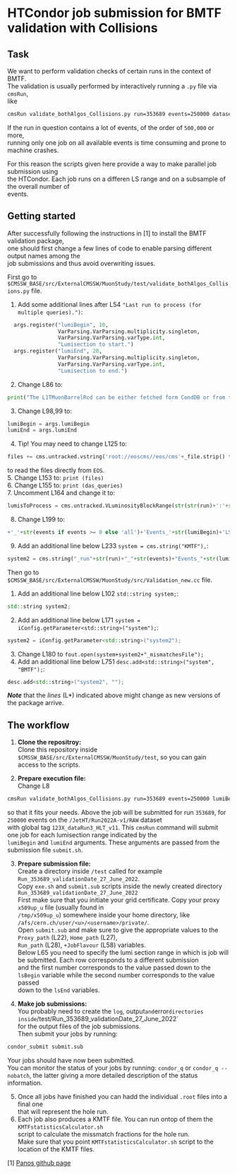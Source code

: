 # HTCondor job submission for BMTF validation with Collisions
## Task
We want to perform validation checks of certain runs in the context of BMTF.  
The validation is usually performed by interactively running a `.py` file via `cmsRun`,  
like  
```bash
cmsRun validate_bothAlgos_Collisions.py run=353689 events=250000 dataset=/JetHT/Run2022A-v1/RAW gTag=123X_dataRun3_HLT_v11
```

If the run in question contains a lot of events, of the order of `500,000` or more,  
running only one job on all available events is time consuming and prone to machine crashes.

For this reason the scripts given here provide a way to make parallel job submission using  
the HTCondor. Each job runs on a differen LS range and on a subsample of the overall number of  
events.

## Getting started
After successfully following the instructions in [1] to install the BMTF validation package,  
one should first change a few lines of code to enable parsing different output names among the  
job submissions and thus avoid overwriting issues.
  
First go to `$CMSSW_BASE/src/ExternalCMSSW/MuonStudy/test/validate_bothAlgos_Collisions.py` file.  
1. Add some additional lines after L54 `"Last run to process (for multiple queries).")`:  
```py
  args.register("lumiBegin", 10,
                VarParsing.VarParsing.multiplicity.singleton,
                VarParsing.VarParsing.varType.int,
                "Lumisection to start.")
  args.register("lumiEnd", 20,
                VarParsing.VarParsing.multiplicity.singleton,
                VarParsing.VarParsing.varType.int,
                "Lumisection to end.")
```
2. Change L86 to:  
```py
print("The L1TMuonBarrelRcd can be either fetched form CondDB or from the fakeParams script.")
```
3. Change L98,99 to:
```py
lumiBegin = args.lumiBegin
lumiEnd = args.lumiEnd
```
4. Tip! You may need to change L125 to:  
```py
files += cms.untracked.vstring('root://eoscms//eos/cms'+_file.strip() for _file in query_out)
```
to read the files directly from `EOS`.  
5. Change L153 to: `print (files)`  
6. Change L155 to: `print (das_queries)`  
7. Uncomment L164 and change it to:  
```py
lumisToProcess = cms.untracked.VLuminosityBlockRange(str(str(run)+':'+str(lumiBegin)+'-'+str(run)+':'+str(lumiEnd) if query_type == "single" else ''))
```
8. Change L199 to: 
```py
+'_'+str(events if events >= 0 else 'all')+'Events_'+str(lumiBegin)+'LS_'+str(lumiEnd)+'LS.root')
```
9. Add an additional line below L233 `system = cms.string("KMTF"),`:
```py
system2 = cms.string("_run"+str(run)+"_"+str(events)+"Events_"+str(lumiBegin)+"LS_"+str(lumiEnd)+"LS"),
```

Then go to `$CMSSW_BASE/src/ExternalCMSSW/MuonStudy/src/Validation_new.cc` file.  
1. Add an additional line below L102 `std::string system;`:  
```C++
std::string system2;
```
2. Add an additional line below L171 `system = iConfig.getParameter<std::string>("system");`:  
```C++
system2 = iConfig.getParameter<std::string>("system2");
```
3. Change L180 to `fout.open(system+system2+"_mismatchesFile");`  
4. Add an additional line below L751 `desc.add<std::string>("system", "BMTF");`:  
```C++
desc.add<std::string>("system2", "");
```

***Note*** that the *lines* (L*) indicated above might change as new versions of the package arrive.

## The workflow
1. **Clone the repositroy:**  
Clone this repository inside `$CMSSW_BASE/src/ExternalCMSSW/MuonStudy/test`, so you can gain  
access to the scripts.   
 
2. **Prepare execution file:**  
Change L8  
```bash
cmsRun validate_bothAlgos_Collisions.py run=353689 events=250000 lumiBegin=$4 lumiEnd=$5 dataset=/JetHT/Run2022A-v1/RAW gTag=123X_dataRun3_HLT_v11
```
so that it fits your needs. Above the job will be submitted for run `353689`, for `250000` events on the `/JetHT/Run2022A-v1/RAW` dataset  
with global tag `123X_dataRun3_HLT_v11`. This `cmsRun` command will submit one job for each lumisection range indicated by the  
`lumiBegin` and `lumiEnd` arguments. These arguments are passed from the submission file `submit.sh`.  

3. **Prepare submission file:**  
Create a directory inside `/test` called for example `Run_353689_validationDate_27_June_2022`.  
Copy `exe.sh` and `submit.sub` scripts inside the newly created directory `Run_353689_validationDate_27_June_2022`   
First make sure that you initiate your grid certificate. Copy your proxy `x509up_u` file (usually found in  
`/tmp/x509up_u`) somewhere inside your home directory, like `/afs/cern.ch/user/<u>/<username>/private/`.  
Open `submit.sub` and make sure to give the appropriate values to the `Proxy_path` (L22), `Home_path` (L27),  
`Run_path` (L28), `+JobFlavour` (L58) variables.  
Below L65 you need to specify the lumi section range in which is job will be submitted. Each row corresponds to a different submission  
and the first number corresponds to the value passed down to the `lsBegin` variable while the second number corresponds to the value passed  
down to the `lsEnd` variables.

4. **Make job submissions:**  
You probably need to create the `log`, output` and `error` directories inside `/test/Run_353689_validationDate_27_June_2022`  
for the output files of the job submissions.  
Then submit your jobs by running:
```bash
condor_submit submit.sub
```
Your jobs should have now been submitted.  
You can monitor the status of your jobs by running:
`condor_q` or `condor_q --nobatch`, the latter giving a more detailed description of the status information.

5. Once all jobs have finished you can hadd the individual `.root` files into a final one  
that will represent the hole run.
7. Each job also produces a KMTF file. You can run ontop of them the `KMTFstatisticsCalculator.sh`  
script to calculate the missmatch fractions for the hole run.  
Make sure that you point `KMTFstatisticsCalculator.sh` script to the location of the KMTF files.

[1] [Panos github page](https://github.com/panoskatsoulis/ExternalCMSSW/tree/CMSSW_11_2_X)
